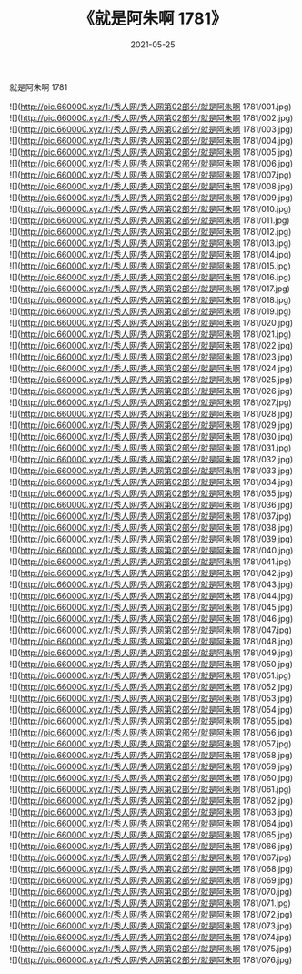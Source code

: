 ﻿---
layout: post
title:  《就是阿朱啊 1781》
date:   2021-05-25
img: http://pic.660000.xyz/1:/秀人网/秀人网第02部分/就是阿朱啊 1781/000.jpg
categories: [美女, 清纯, 唯美]
---

就是阿朱啊 1781

  ![](http://pic.660000.xyz/1:/秀人网/秀人网第02部分/就是阿朱啊 1781/001.jpg) <br> ![](http://pic.660000.xyz/1:/秀人网/秀人网第02部分/就是阿朱啊 1781/002.jpg) <br> ![](http://pic.660000.xyz/1:/秀人网/秀人网第02部分/就是阿朱啊 1781/003.jpg) <br> ![](http://pic.660000.xyz/1:/秀人网/秀人网第02部分/就是阿朱啊 1781/004.jpg) <br> ![](http://pic.660000.xyz/1:/秀人网/秀人网第02部分/就是阿朱啊 1781/005.jpg) <br> ![](http://pic.660000.xyz/1:/秀人网/秀人网第02部分/就是阿朱啊 1781/006.jpg) <br> ![](http://pic.660000.xyz/1:/秀人网/秀人网第02部分/就是阿朱啊 1781/007.jpg) <br> ![](http://pic.660000.xyz/1:/秀人网/秀人网第02部分/就是阿朱啊 1781/008.jpg) <br> ![](http://pic.660000.xyz/1:/秀人网/秀人网第02部分/就是阿朱啊 1781/009.jpg) <br> ![](http://pic.660000.xyz/1:/秀人网/秀人网第02部分/就是阿朱啊 1781/010.jpg) <br> ![](http://pic.660000.xyz/1:/秀人网/秀人网第02部分/就是阿朱啊 1781/011.jpg) <br> ![](http://pic.660000.xyz/1:/秀人网/秀人网第02部分/就是阿朱啊 1781/012.jpg) <br> ![](http://pic.660000.xyz/1:/秀人网/秀人网第02部分/就是阿朱啊 1781/013.jpg) <br> ![](http://pic.660000.xyz/1:/秀人网/秀人网第02部分/就是阿朱啊 1781/014.jpg) <br> ![](http://pic.660000.xyz/1:/秀人网/秀人网第02部分/就是阿朱啊 1781/015.jpg) <br> ![](http://pic.660000.xyz/1:/秀人网/秀人网第02部分/就是阿朱啊 1781/016.jpg) <br> ![](http://pic.660000.xyz/1:/秀人网/秀人网第02部分/就是阿朱啊 1781/017.jpg) <br> ![](http://pic.660000.xyz/1:/秀人网/秀人网第02部分/就是阿朱啊 1781/018.jpg) <br> ![](http://pic.660000.xyz/1:/秀人网/秀人网第02部分/就是阿朱啊 1781/019.jpg) <br> ![](http://pic.660000.xyz/1:/秀人网/秀人网第02部分/就是阿朱啊 1781/020.jpg) <br> ![](http://pic.660000.xyz/1:/秀人网/秀人网第02部分/就是阿朱啊 1781/021.jpg) <br> ![](http://pic.660000.xyz/1:/秀人网/秀人网第02部分/就是阿朱啊 1781/022.jpg) <br> ![](http://pic.660000.xyz/1:/秀人网/秀人网第02部分/就是阿朱啊 1781/023.jpg) <br> ![](http://pic.660000.xyz/1:/秀人网/秀人网第02部分/就是阿朱啊 1781/024.jpg) <br> ![](http://pic.660000.xyz/1:/秀人网/秀人网第02部分/就是阿朱啊 1781/025.jpg) <br> ![](http://pic.660000.xyz/1:/秀人网/秀人网第02部分/就是阿朱啊 1781/026.jpg) <br> ![](http://pic.660000.xyz/1:/秀人网/秀人网第02部分/就是阿朱啊 1781/027.jpg) <br> ![](http://pic.660000.xyz/1:/秀人网/秀人网第02部分/就是阿朱啊 1781/028.jpg) <br> ![](http://pic.660000.xyz/1:/秀人网/秀人网第02部分/就是阿朱啊 1781/029.jpg) <br> ![](http://pic.660000.xyz/1:/秀人网/秀人网第02部分/就是阿朱啊 1781/030.jpg) <br> ![](http://pic.660000.xyz/1:/秀人网/秀人网第02部分/就是阿朱啊 1781/031.jpg) <br> ![](http://pic.660000.xyz/1:/秀人网/秀人网第02部分/就是阿朱啊 1781/032.jpg) <br> ![](http://pic.660000.xyz/1:/秀人网/秀人网第02部分/就是阿朱啊 1781/033.jpg) <br> ![](http://pic.660000.xyz/1:/秀人网/秀人网第02部分/就是阿朱啊 1781/034.jpg) <br> ![](http://pic.660000.xyz/1:/秀人网/秀人网第02部分/就是阿朱啊 1781/035.jpg) <br> ![](http://pic.660000.xyz/1:/秀人网/秀人网第02部分/就是阿朱啊 1781/036.jpg) <br> ![](http://pic.660000.xyz/1:/秀人网/秀人网第02部分/就是阿朱啊 1781/037.jpg) <br> ![](http://pic.660000.xyz/1:/秀人网/秀人网第02部分/就是阿朱啊 1781/038.jpg) <br> ![](http://pic.660000.xyz/1:/秀人网/秀人网第02部分/就是阿朱啊 1781/039.jpg) <br> ![](http://pic.660000.xyz/1:/秀人网/秀人网第02部分/就是阿朱啊 1781/040.jpg) <br> ![](http://pic.660000.xyz/1:/秀人网/秀人网第02部分/就是阿朱啊 1781/041.jpg) <br> ![](http://pic.660000.xyz/1:/秀人网/秀人网第02部分/就是阿朱啊 1781/042.jpg) <br> ![](http://pic.660000.xyz/1:/秀人网/秀人网第02部分/就是阿朱啊 1781/043.jpg) <br> ![](http://pic.660000.xyz/1:/秀人网/秀人网第02部分/就是阿朱啊 1781/044.jpg) <br> ![](http://pic.660000.xyz/1:/秀人网/秀人网第02部分/就是阿朱啊 1781/045.jpg) <br> ![](http://pic.660000.xyz/1:/秀人网/秀人网第02部分/就是阿朱啊 1781/046.jpg) <br> ![](http://pic.660000.xyz/1:/秀人网/秀人网第02部分/就是阿朱啊 1781/047.jpg) <br> ![](http://pic.660000.xyz/1:/秀人网/秀人网第02部分/就是阿朱啊 1781/048.jpg) <br> ![](http://pic.660000.xyz/1:/秀人网/秀人网第02部分/就是阿朱啊 1781/049.jpg) <br> ![](http://pic.660000.xyz/1:/秀人网/秀人网第02部分/就是阿朱啊 1781/050.jpg) <br> ![](http://pic.660000.xyz/1:/秀人网/秀人网第02部分/就是阿朱啊 1781/051.jpg) <br> ![](http://pic.660000.xyz/1:/秀人网/秀人网第02部分/就是阿朱啊 1781/052.jpg) <br> ![](http://pic.660000.xyz/1:/秀人网/秀人网第02部分/就是阿朱啊 1781/053.jpg) <br> ![](http://pic.660000.xyz/1:/秀人网/秀人网第02部分/就是阿朱啊 1781/054.jpg) <br> ![](http://pic.660000.xyz/1:/秀人网/秀人网第02部分/就是阿朱啊 1781/055.jpg) <br> ![](http://pic.660000.xyz/1:/秀人网/秀人网第02部分/就是阿朱啊 1781/056.jpg) <br> ![](http://pic.660000.xyz/1:/秀人网/秀人网第02部分/就是阿朱啊 1781/057.jpg) <br> ![](http://pic.660000.xyz/1:/秀人网/秀人网第02部分/就是阿朱啊 1781/058.jpg) <br> ![](http://pic.660000.xyz/1:/秀人网/秀人网第02部分/就是阿朱啊 1781/059.jpg) <br> ![](http://pic.660000.xyz/1:/秀人网/秀人网第02部分/就是阿朱啊 1781/060.jpg) <br> ![](http://pic.660000.xyz/1:/秀人网/秀人网第02部分/就是阿朱啊 1781/061.jpg) <br> ![](http://pic.660000.xyz/1:/秀人网/秀人网第02部分/就是阿朱啊 1781/062.jpg) <br> ![](http://pic.660000.xyz/1:/秀人网/秀人网第02部分/就是阿朱啊 1781/063.jpg) <br> ![](http://pic.660000.xyz/1:/秀人网/秀人网第02部分/就是阿朱啊 1781/064.jpg) <br> ![](http://pic.660000.xyz/1:/秀人网/秀人网第02部分/就是阿朱啊 1781/065.jpg) <br> ![](http://pic.660000.xyz/1:/秀人网/秀人网第02部分/就是阿朱啊 1781/066.jpg) <br> ![](http://pic.660000.xyz/1:/秀人网/秀人网第02部分/就是阿朱啊 1781/067.jpg) <br> ![](http://pic.660000.xyz/1:/秀人网/秀人网第02部分/就是阿朱啊 1781/068.jpg) <br> ![](http://pic.660000.xyz/1:/秀人网/秀人网第02部分/就是阿朱啊 1781/069.jpg) <br> ![](http://pic.660000.xyz/1:/秀人网/秀人网第02部分/就是阿朱啊 1781/070.jpg) <br> ![](http://pic.660000.xyz/1:/秀人网/秀人网第02部分/就是阿朱啊 1781/071.jpg) <br> ![](http://pic.660000.xyz/1:/秀人网/秀人网第02部分/就是阿朱啊 1781/072.jpg) <br> ![](http://pic.660000.xyz/1:/秀人网/秀人网第02部分/就是阿朱啊 1781/073.jpg) <br> ![](http://pic.660000.xyz/1:/秀人网/秀人网第02部分/就是阿朱啊 1781/074.jpg) <br> ![](http://pic.660000.xyz/1:/秀人网/秀人网第02部分/就是阿朱啊 1781/075.jpg) <br> ![](http://pic.660000.xyz/1:/秀人网/秀人网第02部分/就是阿朱啊 1781/076.jpg) <br>
